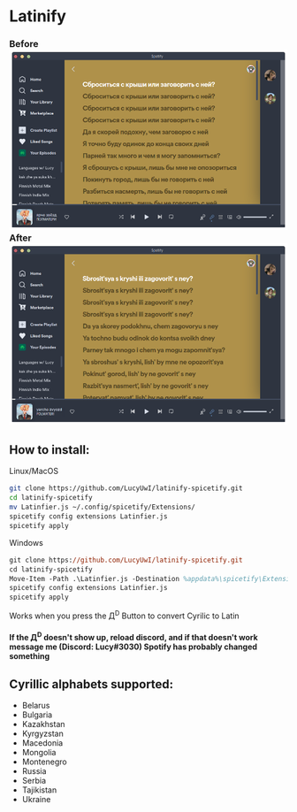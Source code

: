 # Latinify
### Before ![](Russian.png) After ![](Latin.png)
How to install:
------
Linux/MacOS
```bash
git clone https://github.com/LucyUwI/latinify-spicetify.git 
cd latinify-spicetify
mv Latinfier.js ~/.config/spicetify/Extensions/
spicetify config extensions Latinfier.js
spicetify apply
```
Windows
```ps
git clone https://github.com/LucyUwI/latinify-spicetify.git 
cd latinify-spicetify
Move-Item -Path .\Latinfier.js -Destination %appdata%\spicetify\Extensions\
spicetify config extensions Latinfier.js
spicetify apply
```

Works when you press the Д<sup>D</sup> Button to convert Cyrilic to Latin

#### If the Д<sup>D</sup> doesn't show up, reload discord, and if that doesn't work message me (Discord: Lucy#3030) Spotify has probably changed something
Cyrillic alphabets supported:
----------------------------
* Belarus
* Bulgaria
* Kazakhstan
* Kyrgyzstan
* Macedonia
* Mongolia
* Montenegro
* Russia
* Serbia
* Tajikistan
* Ukraine
